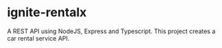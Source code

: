 # ignite-rentalx
A REST API using NodeJS, Express and Typescript. This project creates a car rental service API.
